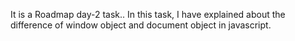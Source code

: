It is a Roadmap day-2 task..
In this task, I have explained about the difference of window object and document object in javascript. 